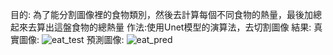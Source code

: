 目的: 為了能分割圖像裡的食物類別，然後去計算每個不同食物的熱量，最後加總起來去算出這盤食物的總熱量
作法:使用Unet模型的演算法，去切割圖像
結果:
真實圖像:
![eat_test](https://github.com/ChingShan1/Eating_health_management/assets/34879924/51b2062e-b2b0-4cc8-8b78-3bd2cea545fb)
預測圖像:
![eat_pred](https://github.com/ChingShan1/Eating_health_management/assets/34879924/8be511bd-e9e9-47be-809b-a994cc8c89da)

